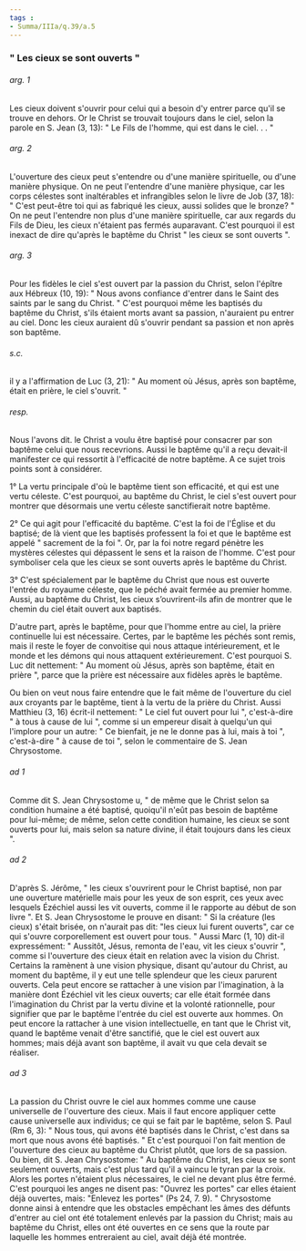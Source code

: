 ```yaml
---
tags : 
- Summa/IIIa/q.39/a.5
---
```


### " Les cieux se sont ouverts "

###### arg. 1
Les cieux doivent s'ouvrir pour celui qui a besoin d'y entrer parce qu'il se trouve en dehors. Or le Christ se trouvait toujours dans le ciel, selon la parole en S. Jean (3, 13): " Le Fils de l'homme, qui est dans le ciel. . . " 

###### arg. 2
L'ouverture des cieux peut s'entendre ou d'une manière spirituelle, ou d'une manière physique. On ne peut l'entendre d'une manière physique, car les corps célestes sont inaltérables et infrangibles selon le livre de Job (37, 18): " C'est peut-être toi qui as fabriqué les cieux, aussi solides que le bronze? " On ne peut l'entendre non plus d'une manière spirituelle, car aux regards du Fils de Dieu, les cieux n'étaient pas fermés auparavant. C'est pourquoi il est inexact de dire qu'après le baptême du Christ " les cieux se sont ouverts ". 

###### arg. 3
Pour les fidèles le ciel s'est ouvert par la passion du Christ, selon l'épître aux Hébreux (10, 19): " Nous avons confiance d'entrer dans le Saint des saints par le sang du Christ. " C'est pourquoi même les baptisés du baptême du Christ, s'ils étaient morts avant sa passion, n'auraient pu entrer au ciel. Donc les cieux auraient dû s'ouvrir pendant sa passion et non après son baptême. 

###### s.c.
il y a l'affirmation de Luc (3, 21): " Au moment où Jésus, après son baptême, était en prière, le ciel s'ouvrit. " 

###### resp.
Nous l'avons dit. le Christ a voulu être baptisé pour consacrer par son baptême celui que nous recevrions. Aussi le baptême qu'il a reçu devait-il manifester ce qui ressortit à l'efficacité de notre baptême. A ce sujet trois points sont à considérer. 

1° La vertu principale d'où le baptême tient son efficacité, et qui est une vertu céleste. C'est pourquoi, au baptême du Christ, le ciel s'est ouvert pour montrer que désormais une vertu céleste sanctifierait notre baptême. 

2° Ce qui agit pour l'efficacité du baptême. C'est la foi de l'Église et du baptisé; de là vient que les baptisés professent la foi et que le baptême est appelé " sacrement de la foi ". Or, par la foi notre regard pénètre les mystères célestes qui dépassent le sens et la raison de l'homme. C'est pour symboliser cela que les cieux se sont ouverts après le baptême du Christ. 

3° C'est spécialement par le baptême du Christ que nous est ouverte l'entrée du royaume céleste, que le péché avait fermée au premier homme. Aussi, au baptême du Christ, les cieux s’ouvrirent-ils afin de montrer que le chemin du ciel était ouvert aux baptisés. 

D'autre part, après le baptême, pour que l'homme entre au ciel, la prière continuelle lui est nécessaire. Certes, par le baptême les péchés sont remis, mais il reste le foyer de convoitise qui nous attaque intérieurement, et le monde et les démons qui nous attaquent extérieurement. C'est pourquoi S. Luc dit nettement: " Au moment où Jésus, après son baptême, était en prière ", parce que la prière est nécessaire aux fidèles après le baptême. 

Ou bien on veut nous faire entendre que le fait même de l'ouverture du ciel aux croyants par le baptême, tient à la vertu de la prière du Christ. Aussi Matthieu (3, 16) écrit-il nettement: " Le ciel fut ouvert pour lui ", c'est-à-dire " à tous à cause de lui ", comme si un empereur disait à quelqu'un qui l'implore pour un autre: " Ce bienfait, je ne le donne pas à lui, mais à toi ", c'est-à-dire " à cause de toi ", selon le commentaire de S. Jean Chrysostome. 

###### ad 1
Comme dit S. Jean Chrysostome u, " de même que le Christ selon sa condition humaine a été baptisé, quoiqu'il n'eût pas besoin de baptême pour lui-même; de même, selon cette condition humaine, les cieux se sont ouverts pour lui, mais selon sa nature divine, il était toujours dans les cieux ". 

###### ad 2
D'après S. Jérôme, " les cieux s'ouvrirent pour le Christ baptisé, non par une ouverture matérielle mais pour les yeux de son esprit, ces yeux avec lesquels Ézéchiel aussi les vit ouverts, comme il le rapporte au début de son livre ". Et S. Jean Chrysostome le prouve en disant: " Si la créature (les cieux) s'était brisée, on n'aurait pas dit: "les cieux lui furent ouverts", car ce qui s'ouvre corporellement est ouvert pour tous. " Aussi Marc (1, 10) dit-il expressément: " Aussitôt, Jésus, remonta de l'eau, vit les cieux s'ouvrir ", comme si l'ouverture des cieux était en relation avec la vision du Christ. Certains la ramènent à une vision physique, disant qu'autour du Christ, au moment du baptême, il y eut une telle splendeur que les cieux parurent ouverts. Cela peut encore se rattacher à une vision par l'imagination, à la manière dont Ézéchiel vit les cieux ouverts; car elle était formée dans l'imagination du Christ par la vertu divine et la volonté rationnelle, pour signifier que par le baptême l'entrée du ciel est ouverte aux hommes. On peut encore la rattacher à une vision intellectuelle, en tant que le Christ vit, quand le baptême venait d'être sanctifié, que le ciel est ouvert aux hommes; mais déjà avant son baptême, il avait vu que cela devait se réaliser. 

###### ad 3
La passion du Christ ouvre le ciel aux hommes comme une cause universelle de l'ouverture des cieux. Mais il faut encore appliquer cette cause universelle aux individus; ce qui se fait par le baptême, selon S. Paul (Rm 6, 3): " Nous tous, qui avons été baptisés dans le Christ, c'est dans sa mort que nous avons été baptisés. " Et c'est pourquoi l'on fait mention de l'ouverture des cieux au baptême du Christ plutôt, que lors de sa passion. Ou bien, dit S. Jean Chrysostome: " Au baptême du Christ, les cieux se sont seulement ouverts, mais c'est plus tard qu'il a vaincu le tyran par la croix. Alors les portes n'étaient plus nécessaires, le ciel ne devant plus être fermé. C'est pourquoi les anges ne disent pas: "Ouvrez les portes" car elles étaient déjà ouvertes, mais: "Enlevez les portes" (Ps 24, 7. 9). " Chrysostome donne ainsi à entendre que les obstacles empêchant les âmes des défunts d'entrer au ciel ont été totalement enlevés par la passion du Christ; mais au baptême du Christ, elles ont été ouvertes en ce sens que la route par laquelle les hommes entreraient au ciel, avait déjà été montrée. 

